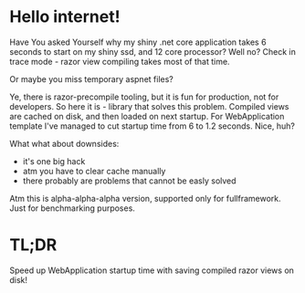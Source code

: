 # Hello internet!

Have You asked Yourself why my shiny .net core application takes 6 seconds to start on my shiny ssd, and 12 core processor? Well no? Check in trace mode - razor view compiling takes most of that time.

Or maybe you miss temporary aspnet files?

Ye, there is razor-precompile tooling, but it is fun for production, not for developers. So here it is - library that solves this problem. Compiled views are cached on disk, and then loaded on next startup. For WebApplication template I've managed to cut startup time from 6 to 1.2 seconds. Nice, huh?

What what about downsides:
- it's one big hack
- atm you have to clear cache manually
- there probably are problems that cannot be easly solved

Atm this is alpha-alpha-alpha version, supported only for fullframework. Just for benchmarking purposes.

# TL;DR
Speed up WebApplication startup time with saving compiled razor views on disk!